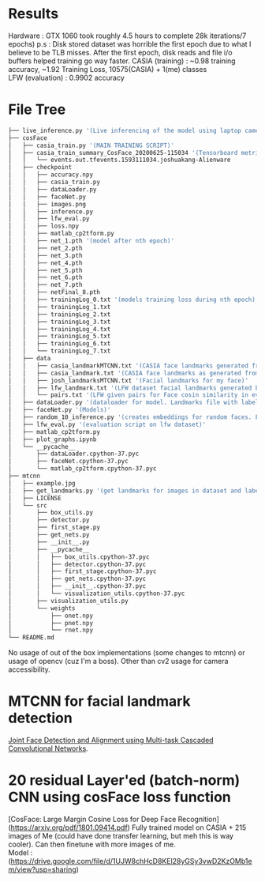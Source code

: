 # Results 
Hardware : GTX 1060 took roughly 4.5 hours to complete 28k iterations/7 epochs) p.s : Disk stored dataset was horrible the first epoch due to what I believe to be TLB misses. After the first epoch, disk reads and file i/o buffers helped training go way faster.
CASIA (training) : ~0.98 training accuracy, ~1.92 Training Loss, 10575(CASIA) + 1(me) classes  
LFW (evaluation) : 0.9902 accuracy 

# File Tree
```bash
├── live_inference.py '(Live inferencing of the model using laptop camera)'
├── cosFace
│   ├── casia_train.py '(MAIN TRAINING SCRIPT)'
│   ├── casia_train_summary_CosFace_20200625-115034 '(Tensorboard metrics)'
│   │   └── events.out.tfevents.1593111034.joshuakang-Alienware
│   ├── checkpoint 
│   │   ├── accuracy.npy
│   │   ├── casia_train.py
│   │   ├── dataLoader.py
│   │   ├── faceNet.py
│   │   ├── images.png
│   │   ├── inference.py
│   │   ├── lfw_eval.py
│   │   ├── loss.npy
│   │   ├── matlab_cp2tform.py
│   │   ├── net_1.pth '(model after nth epoch)'
│   │   ├── net_2.pth
│   │   ├── net_3.pth
│   │   ├── net_4.pth
│   │   ├── net_5.pth
│   │   ├── net_6.pth
│   │   ├── net_7.pth
│   │   ├── netFinal_8.pth
│   │   ├── trainingLog_0.txt '(models training loss during nth epoch)'
│   │   ├── trainingLog_1.txt
│   │   ├── trainingLog_2.txt
│   │   ├── trainingLog_3.txt
│   │   ├── trainingLog_4.txt
│   │   ├── trainingLog_5.txt
│   │   ├── trainingLog_6.txt
│   │   └── trainingLog_7.txt 
│   ├── data
│   │   ├── casia_landmarkMTCNN.txt '(CASIA face landmarks generated from /mtcnn/get_landmarks.py + joshs faces)'
│   │   ├── casia_landmark.txt '(CASIA face landmarks as generated from other source)'
│   │   ├── josh_landmarksMTCNN.txt '(Facial landmarks for my face)'
│   │   ├── lfw_landmark.txt '(LFW dataset facial landmarks generated by /mtcnn/get_landmarks.py)'
│   │   └── pairs.txt '(LFW given pairs for Face cosin similarity in evaluation)'
│   ├── dataLoader.py '(dataloader for model. Landmarks file with labels required)'
│   ├── faceNet.py '(Models)'
│   ├── random_10_inference.py '(creates embeddings for random faces. For Tsne visualization mostly)'
│   ├── lfw_eval.py '(evaluation script on lfw dataset)'
│   ├── matlab_cp2tform.py
│   ├── plot_graphs.ipynb
│   └── __pycache__
│       ├── dataLoader.cpython-37.pyc
│       ├── faceNet.cpython-37.pyc
│       └── matlab_cp2tform.cpython-37.pyc
├── mtcnn
│   ├── example.jpg
│   ├── get_landmarks.py '(get landmarks for images in dataset and label)'
│   ├── LICENSE
│   └── src
│       ├── box_utils.py
│       ├── detector.py 
│       ├── first_stage.py
│       ├── get_nets.py
│       ├── __init__.py
│       ├── __pycache__
│       │   ├── box_utils.cpython-37.pyc
│       │   ├── detector.cpython-37.pyc
│       │   ├── first_stage.cpython-37.pyc
│       │   ├── get_nets.cpython-37.pyc
│       │   ├── __init__.cpython-37.pyc
│       │   └── visualization_utils.cpython-37.pyc
│       ├── visualization_utils.py
│       └── weights
│           ├── onet.npy
│           ├── pnet.npy
│           └── rnet.npy
└── README.md
```
No usage of out of the box implementations (some changes to mtcnn) or usage of opencv (cuz I'm a boss). Other than cv2 usage for camera accessibility.  
# MTCNN for facial landmark detection
[Joint Face Detection and Alignment using Multi-task Cascaded Convolutional Networks](https://arxiv.org/abs/1604.02878).

# 20 residual Layer'ed (batch-norm) CNN using cosFace loss function
[CosFace: Large Margin Cosine Loss for Deep Face Recognition] (https://arxiv.org/pdf/1801.09414.pdf)
Fully trained model on CASIA + 215 images of Me (could have done transfer learning, but meh this is way cooler). Can then finetune with more images of me.   
Model : (https://drive.google.com/file/d/1UJW8chHcD8KEl28yGSy3vwD2KzOMb1em/view?usp=sharing) 
